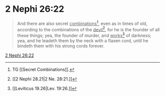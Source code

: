 # 2 Nephi 26:22

> And there are also secret <u>combinations</u>[^a], even as in times of old, according to the combinations of the <u>devil</u>[^b], for he is the founder of all these things; yea, the founder of murder, and <u>works</u>[^c] of darkness; yea, and he leadeth them by the neck with a flaxen cord, until he bindeth them with his strong cords forever.

[2 Nephi 26:22](https://www.churchofjesuschrist.org/study/scriptures/bofm/2-ne/26?lang=eng&id=p22#p22)


[^a]: TG [[Secret Combinations]].
[^b]: [[2 Nephi 28.21|2 Ne. 28:21.]]
[^c]: [[Leviticus 19.26|Lev. 19:26.]]
